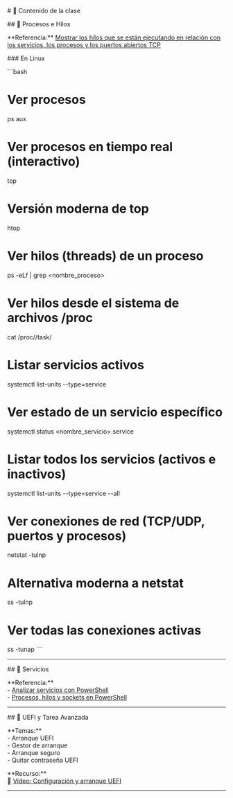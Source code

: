 \# 🧠 Contenido de la clase

\## 🔹 Procesos e Hilos

\*\*Referencia:\*\* [Mostrar los hilos que se están ejecutando en relación con los servicios, los procesos y los puertos abiertos TCP](https://www.jesusninoc.com/04/04/mostrar-los-hilos-que-se-estan-ejecutando-en-relacion-con-los-servicios-los-procesos-y-los-puertos-abiertos-tcp/)

\### En Linux

\`\`\`bash
# Ver procesos
ps aux

# Ver procesos en tiempo real (interactivo)
top

# Versión moderna de top
htop

# Ver hilos (threads) de un proceso
ps -eLf | grep <nombre_proceso>

# Ver hilos desde el sistema de archivos /proc
cat /proc/<PID>/task/

# Listar servicios activos
systemctl list-units --type=service

# Ver estado de un servicio específico
systemctl status <nombre_servicio>.service

# Listar todos los servicios (activos e inactivos)
systemctl list-units --type=service --all

# Ver conexiones de red (TCP/UDP, puertos y procesos)
netstat -tulnp

# Alternativa moderna a netstat
ss -tulnp

# Ver todas las conexiones activas
ss -tunap
\`\`\`

---

\## 🔹 Servicios

\*\*Referencia:\*\*  
\- [Analizar servicios con PowerShell](https://www.jesusninoc.com/11/10/analizar-servicios-con-powershell/)  
\- [Procesos, hilos y sockets en PowerShell](https://www.jesusninoc.com/10/20/me-estan-espiando-obtener-informacion-sobre-las-conexiones-de-red-udp-en-powershell-junto-con-el-proceso-que-crea-la-conexion/)

---

\## 🔹 UEFI y Tarea Avanzada

\*\*Temas:\*\*  
\- Arranque UEFI  
\- Gestor de arranque  
\- Arranque seguro  
\- Quitar contraseña UEFI  

\*\*Recurso:\*\*  
🎥 [Vídeo: Configuración y arranque UEFI](https://www.youtube.com/watch?v=HkoAtiY7tmc)

---

